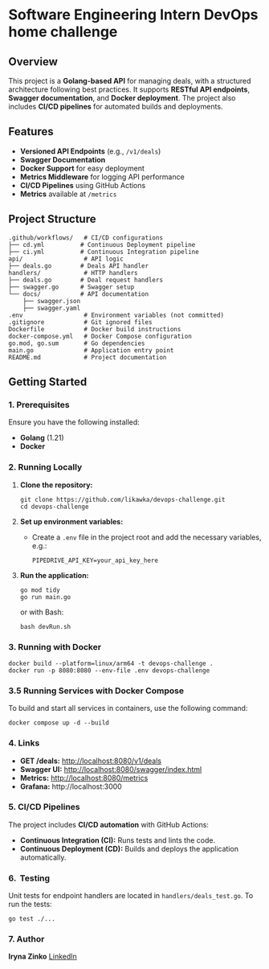 # Software Engineering Intern DevOps home challenge

## Overview

This project is a **Golang-based API** for managing deals, with a structured architecture following best practices. It supports **RESTful API endpoints**, **Swagger documentation**, and **Docker deployment**. The project also includes **CI/CD pipelines** for automated builds and deployments.

## Features

* **Versioned API Endpoints** (e.g., `/v1/deals`)
* **Swagger Documentation**
* **Docker Support** for easy deployment
* **Metrics Middleware** for logging API performance
* **CI/CD Pipelines** using GitHub Actions
* **Metrics** available at `/metrics`

## Project Structure

```
.github/workflows/   # CI/CD configurations
├── cd.yml          # Continuous Deployment pipeline
├── ci.yml          # Continuous Integration pipeline
api/                 # API logic
├── deals.go        # Deals API handler
handlers/            # HTTP handlers
├── deals.go        # Deal request handlers
├── swagger.go      # Swagger setup
└── docs/           # API documentation
    ├── swagger.json
    ├── swagger.yaml
.env                 # Environment variables (not committed)
.gitignore           # Git ignored files
Dockerfile           # Docker build instructions
docker-compose.yml   # Docker Compose configuration
go.mod, go.sum       # Go dependencies
main.go              # Application entry point
README.md            # Project documentation
```

## Getting Started

### 1. Prerequisites

Ensure you have the following installed:

* **Golang** (1.21)
* **Docker**

### 2. Running Locally

1. **Clone the repository:**

   ```
   git clone https://github.com/likawka/devops-challenge.git
   cd devops-challenge
   ```
2. **Set up environment variables:**

   * Create a `.env` file in the project root and add the necessary variables, e.g.:
     ```
     PIPEDRIVE_API_KEY=your_api_key_here
     ```
3. **Run the application:**

   ```
   go mod tidy
   go run main.go
   ```

   or with Bash:

   ```
   bash devRun.sh
   ```

### 3. Running with Docker

```
docker build --platform=linux/arm64 -t devops-challenge .
docker run -p 8080:8080 --env-file .env devops-challenge
```

### 3.5 Running Services with Docker Compose
To build and start all services in containers, use the following command:
```
docker compose up -d --build
```
### 4. Links

* **GET /deals:** [http://localhost:8080/v1/deals](http://localhost:8080/v1/deals)
* **Swagger UI:** [http://localhost:8080/swagger/index.html](http://localhost:8080/swagger/index.html)
* **Metrics:** [http://localhost:8080/metrics](http://localhost:8080/metrics)
* **Grafana:** http://localhost:3000


### 5. CI/CD Pipelines

The project includes **CI/CD automation** with GitHub Actions:

* **Continuous Integration (CI):** Runs tests and lints the code.
* **Continuous Deployment (CD):** Builds and deploys the application automatically.

### 6.  Testing

Unit tests for endpoint handlers are located in `handlers/deals_test.go`. To run the tests:

```shell
go test ./...
```

### 7. Author

**Iryna Zinko**
[LinkedIn](https://www.linkedin.com/in/iryna-zinko-143a4125b/)

